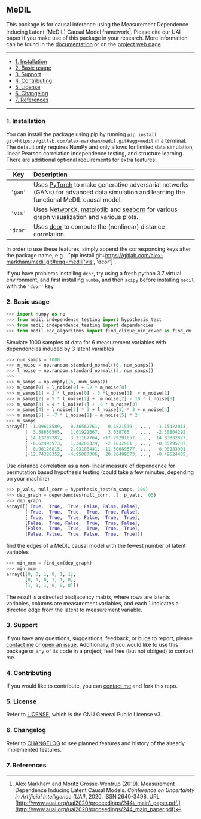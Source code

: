## MeDIL
This package is for causal inference using the Measurement Dependence Inducing Latent (MeDIL) Causal Model framework[^fn1].
Please cite our UAI paper if you make use of this package in your research.
More information can be found in the [documentation](https://medil.causal.dev) or on the [project web page](https://causal.dev/projects/medil)

---
- [1. Installation](#1-installation)
- [2. Basic usage](#2-basic-usage)
- [3. Support](#3-support)
- [4. Contributing](#4-contributing)
- [5. License](#5-license)
- [6. Changelog](#6-changelog)
- [7. References](#7-references)
---

### 1. Installation
You can install the package using pip by running `pip install git+https://gitlab.com/alex-markham/medil.git#egg=medil` in a terminal.
The default only requires NumPy and only allows for limited data simulation, linear Pearson correlation independence testing, and structure learning.
There are additional optional requirements for extra features:

| Key | Description |
| :-------------: | :---------- |
| `'gan'` | Uses [PyTorch](https://pytorch.org/) to make generative adversarial networks (GANs) for advanced data simulation and learning the functional MeDIL causal model. |
| `'vis'` | Uses [NetworkX](https://networkx.github.io/), [matplotlib](https://matplotlib.org/) and [seaborn](https://seaborn.pydata.org/) for various graph visualization and various plots. |
| `'dcor'` | Uses [dcor](https://dcor.readthedocs.io/) to compute the (nonlinear) distance correlation.   |

In order to use these features, simply append the corresponding keys after the package name, e.g., ``pip install git+https://gitlab.com/alex-markham/medil.git#egg=medil['vis', 'dcor']`.

If you have problems installing `dcor`, try using a fresh python 3.7 virtual environment, and first installing `numba`, and then `scipy` before installing `medil` with the `'dcor'` key.

### 2. Basic usage


```python
>>> import numpy as np
>>> from medil.independence_testing import hypothesis_test
>>> from medil.independence_testing import dependencies
>>> from medil.ecc_algorithms import find_clique_min_cover as find_cm
```

Simulate 1000 samples of data for 6 measurement variables with dependencies induced by 3 latent variables
```python
>>> num_samps = 1000
>>> m_noise = np.random.standard_normal((6, num_samps))
>>> l_noise = np.random.standard_normal((3, num_samps))
>>> 
>>> m_samps = np.empty((6, num_samps))
>>> m_samps[0] = l_noise[0] + .2 * m_noise[0]
>>> m_samps[1] = 2 * l_noise[0] - 3 *l_noise[1]  + m_noise[1]
>>> m_samps[2] = 5 * l_noise[2] +  m_noise[2] - 10 * l_noise[0]
>>> m_samps[3] = 4 * l_noise[1] + .5 * m_noise[3]
>>> m_samps[4] = l_noise[2] * 3 + l_noise[1] * 3 + m_noise[4]
>>> m_samps[5] = -7 * l_noise[2] + m_noise[5] * 2
>>> m_samps
array([[ -1.09618589,   0.36562761,   0.1821539 , ...,  -1.15422013,   -0.47157367,   0.86087563],
       [  3.58650565,   1.01922667,   3.038765  , ...,  -2.30804292,    5.83232892,   2.08316629],
       [ 14.13299282,   3.21167764, -17.29291657, ...,  14.83832827,   -6.53695807,  -9.48083731],
       [ -6.62993973,   1.34280329,  -2.1832981 , ...,  -0.35295787,   -5.6925398 ,   0.531198  ],
       [ -0.96126815,   2.93188441, -11.50689577, ...,   0.98983901,   -8.5647367 ,  -0.14181254],
       [-12.74328352,  -4.95887306,  20.20499673, ...,  -0.49624485,    6.5901562 ,   0.08445142]])

```

Use distance correlation as a non-linear measure of dependence for permutation based hypothesis testing (could take a few minutes, depending on your machine)
```python
>>> p_vals, null_corr = hypothesis_test(m_samps, 100)
>>> dep_graph = dependencies(null_corr, .1, p_vals, .05)
>>> dep_graph
array([[ True,  True,  True, False, False, False],
       [ True,  True,  True,  True,  True, False],
       [ True,  True,  True, False,  True,  True],
       [False,  True, False,  True,  True, False],
       [False,  True,  True,  True,  True,  True],
       [False, False,  True, False,  True,  True]])
```

find the edges of a MeDIL causal model with the fewest number of latent variables
```python
>>> min_mcm = find_cm(dep_graph)
>>> min_mcm
array([[0, 0, 1, 0, 1, 1],
       [0, 1, 0, 1, 1, 0],
       [1, 1, 1, 0, 0, 0]])
```
The result is a directed biadjacency matrix, where rows are latents variables, columns are measurement variables, and each 1 indicates a directed edge from the latent to measurement variable.

### 3. Support
If you have any questions, suggestions, feedback, or bugs to report, please [contact me](https://causal.dev/#contact) or [open an issue](https://gitlab.com/alex-markham/medil/issues).
Additionally, if you would like to use this package or any of its code in a project, feel free (but not obliged) to contact me.

### 4. Contributing
If you would like to contribute, you can [contact me](https://causal.dev/#contact) and fork this repo.

### 5. License
Refer to [LICENSE](https://gitlab.com/alex-markham/medil/blob/master/LICENSE), which is the GNU General Public License v3.

### 6. Changelog
Refer to [CHANGELOG](https://gitlab.com/alex-markham/medil/blob/master/CHANGELOG.md) to see planned features and history of the already implemented features. 

### 7. References
[^fn1]: Alex Markham and Moritz Grosse-Wentrup (2019). Measurement Dependence Inducing Latent Causal Models. *Conference on Uncertainty in Artificial Intelligence (UAI)*, 2020. ISSN 2640-3498. URL [http://www.auai.org/uai2020/proceedings/244\_main\_paper.pdf.](http://www.auai.org/uai2020/proceedings/244_main_paper.pdf)
